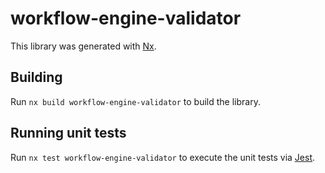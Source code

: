 # workflow-engine-validator

This library was generated with [Nx](https://nx.dev).

## Building

Run `nx build workflow-engine-validator` to build the library.

## Running unit tests

Run `nx test workflow-engine-validator` to execute the unit tests via [Jest](https://jestjs.io).
